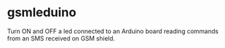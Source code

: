 gsmleduino
==========

Turn ON and OFF a led connected to an Arduino board reading commands from an SMS received on GSM shield.
